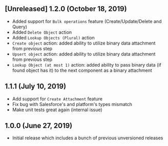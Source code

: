 ## [Unreleased] 1.2.0 (October 18, 2019)

* Added support for `Bulk operations` feature (Create/Update/Delete and Query)
* Added `Delete Object` action
* Added `Lookup Objects (Plural)` action
* `Create object` action: added ability to utilize binary data attachment from previous step
* `Upsert object` action: added ability to utilize binary data attachment from previous step
* `Lookup Object (at most 1)` action: added ability to pass binary data (if found object has it) to the next component as a binary attachment

## 1.1.1 (July 10, 2019)

* Add support for `Create Attachment` feature
* Fix bug with Salesforce's and platform's types mismatch
* Make unit tests great again (internal issue)

## 1.0.0 (June 27, 2019)

* Initial release which includes a bunch of previous unversioned releases
